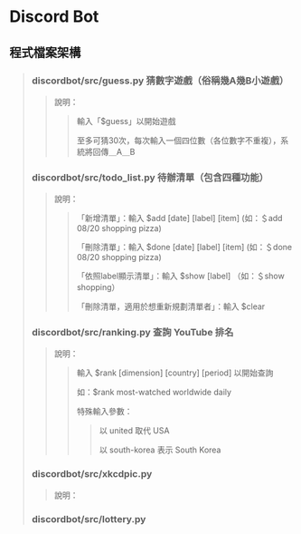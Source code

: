 # Discord Bot

## 程式檔案架構
> ### discordbot/src/guess.py 猜數字遊戲（俗稱幾A幾B小遊戲）
>> 
>> 說明：
>>> 輸入「$guess」以開始遊戲
>>> 
>>> 至多可猜30次，每次輸入一個四位數（各位數字不重複），系統將回傳＿A＿B
>>>
> ### discordbot/src/todo_list.py 待辦清單（包含四種功能）
>> 
>> 說明：
>>> 「新增清單」：輸入 $add [date] [label] [item]  (如：＄add 08/20 shopping pizza)
>>> 
>>> 「刪除清單」：輸入 $done [date] [label] [item]  (如：＄done 08/20 shopping pizza)
>>> 
>>> 「依照label顯示清單」：輸入 $show [label] （如：＄show shopping）
>>> 
>>> 「刪除清單，適用於想重新規劃清單者」：輸入 $clear
>>>
> ### discordbot/src/ranking.py 查詢 YouTube 排名
>> 
>> 說明：
>>> 輸入 $rank [dimension] [country] [period] 以開始查詢
>>> 
>>> 如：$rank most-watched worldwide daily
>>>
>>> 特殊輸入參數：
>>>> 以 united 取代 USA
>>>> 
>>>> 以 south-korea 表示 South Korea
>>>  
> ### discordbot/src/xkcdpic.py
>> 
>> 說明：
>> 
> ### discordbot/src/lottery.py
